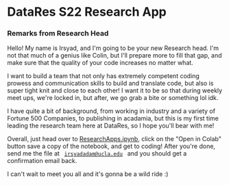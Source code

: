 # DataRes S22 Research App
### Remarks from Research Head

Hello! My name is Irsyad, and I'm going to be your new Research head. I'm not that much of a genius like Colin, but I'll prepare more to fill that gap, and make sure that the quality of your code increases no matter what.

I want to build a team that not only has extremely competent coding prowess and communication skills to build and translate code, but also is super tight knit and close to each other! I want it to be so that during weekly meet ups, we're locked in, but after, we go grab a bite or something lol idk. 

I have quite a bit of background, from working in industry and a variety of Fortune 500 Companies, to publishing in acadamia, but this is my first time leading the research team here at DataRes, so I hope you'll bear with me!

Overall, just head over to [ResearchApps.ipynb], click on the "Open in Colab" button save a copy of the notebook, and get to coding! After you're done, send me the file at <code> irsyadadam@ucla.edu </code> and you should get a confirmation email back.
  
I can't wait to meet you all and it's gonna be a wild ride :)

  [ResearchApps.ipynb]: ResearchApps.ipynb
